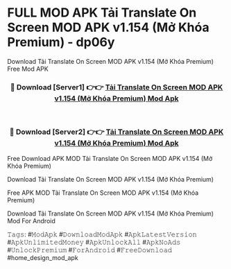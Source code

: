 # FULL MOD APK Tải Translate On Screen MOD APK v1.154 (Mở Khóa Premium) - dp06y
Download Tải Translate On Screen MOD APK v1.154 (Mở Khóa Premium) Free Mod APK

<div align="center">
<h3>🔴 Download [Server1] 👉👉 <a href="https://apk-comot.site?title=Tải_Translate_On_Screen_MOD_APK_v1.154_(Mở_Khóa_Premium)">Tải Translate On Screen MOD APK v1.154 (Mở Khóa Premium) Mod Apk</a></h3><br>

<h3>🔴 Download [Server2] 👉👉 <a href="https://apk-comot.site?title=Tải_Translate_On_Screen_MOD_APK_v1.154_(Mở_Khóa_Premium)">Tải Translate On Screen MOD APK v1.154 (Mở Khóa Premium) Mod Apk</a></h3>
</div>


Free Download APK MOD Tải Translate On Screen MOD APK v1.154 (Mở Khóa Premium)

Download Tải Translate On Screen MOD APK v1.154 (Mở Khóa Premium) 

Free APK MOD Tải Translate On Screen MOD APK v1.154 (Mở Khóa Premium) 

Download Tải Translate On Screen MOD APK v1.154 (Mở Khóa Premium) Mod For Android

𝚃𝚊𝚐𝚜: #𝙼𝚘𝚍𝙰𝚙𝚔 #𝙳𝚘𝚠𝚗𝚕𝚘𝚊𝚍𝙼𝚘𝚍𝙰𝚙𝚔 #𝙰𝚙𝚔𝙻𝚊𝚝𝚎𝚜𝚝𝚅𝚎𝚛𝚜𝚒𝚘𝚗 #𝙰𝚙𝚔𝚄𝚗𝚕𝚒𝚖𝚒𝚝𝚎𝚍𝙼𝚘𝚗𝚎𝚢 #𝙰𝚙𝚔𝚄𝚗𝚕𝚘𝚌𝚔𝙰𝚕𝚕 #𝙰𝚙𝚔𝙽𝚘𝙰𝚍𝚜 #𝚄𝚗𝚕𝚘𝚌𝚔𝙿𝚛𝚎𝚖𝚒𝚞𝚖 #𝙵𝚘𝚛𝙰𝚗𝚍𝚛𝚘𝚒𝚍 #𝙵𝚛𝚎𝚎𝙳𝚘𝚠𝚗𝚕𝚘𝚊𝚍 #home_design_mod_apk